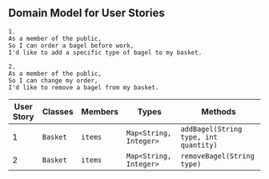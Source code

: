 ## Domain Model for User Stories

```
1.
As a member of the public,
So I can order a bagel before work,
I'd like to add a specific type of bagel to my basket.
```

```
2.
As a member of the public,
So I can change my order,
I'd like to remove a bagel from my basket.
```

| User Story | Classes  | Members | Types                  | Methods                               |
|------------|----------|---------|------------------------|---------------------------------------|
| 1          | `Basket` | `items` | `Map<String, Integer>` | `addBagel(String type, int quantity)` |
| 2          | `Basket` | `items` | `Map<String, Integer>` | `removeBagel(String type)`            |



